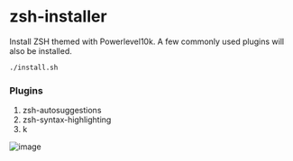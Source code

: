 # zsh-installer

Install ZSH themed with Powerlevel10k. A few commonly used plugins will also be installed.

```bash
./install.sh
```

### Plugins
1. zsh-autosuggestions 
1. zsh-syntax-highlighting
1. k

![image](https://user-images.githubusercontent.com/10893959/192093610-bd380a6a-cd49-4a8d-95b7-e4ce94e26df8.png)
